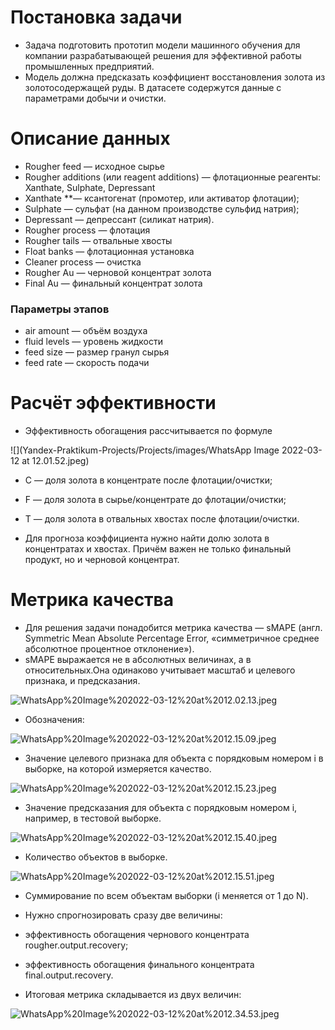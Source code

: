 # Постановка задачи

- Задача подготовить прототип модели машинного обучения для компании разрабатывающей решения для эффективной работы промышленных предприятий.
- Модель должна предсказать коэффициент восстановления золота из золотосодержащей руды. В датасете содержутся данные с параметрами добычи и очистки.


# Описание данных

- Rougher feed — исходное сырье
- Rougher additions (или reagent additions) — флотационные реагенты: Xanthate, Sulphate, Depressant
 - Xanthate **— ксантогенат (промотер, или активатор флотации);
 - Sulphate — сульфат (на данном производстве сульфид натрия);
 - Depressant — депрессант (силикат натрия).
- Rougher process  — флотация
- Rougher tails — отвальные хвосты
- Float banks — флотационная установка
- Cleaner process — очистка
- Rougher Au — черновой концентрат золота
- Final Au — финальный концентрат золота

### Параметры этапов

- air amount — объём воздуха
- fluid levels — уровень жидкости
- feed size — размер гранул сырья
- feed rate — скорость подачи

# Расчёт эффективности

- Эффективность обогащения рассчитывается по формуле

![](Yandex-Praktikum-Projects/Projects/images/WhatsApp Image 2022-03-12 at 12.01.52.jpeg)

   - C — доля золота в концентрате после флотации/очистки;
   - F — доля золота в сырье/концентрате до флотации/очистки;
   - T — доля золота в отвальных хвостах после флотации/очистки.
 
- Для прогноза коэффициента нужно найти долю золота в концентратах и хвостах. Причём важен не только финальный продукт, но и черновой концентрат.

# Метрика качества

- Для решения задачи понадобится метрика качества — sMAPE (англ. Symmetric Mean Absolute Percentage Error, «симметричное среднее абсолютное процентное отклонение»).
- sMAPE выражается не в абсолютных величинах, а в относительных.Она одинаково учитывает масштаб и целевого признака, и предсказания.

![WhatsApp%20Image%202022-03-12%20at%2012.02.13.jpeg](attachment:WhatsApp%20Image%202022-03-12%20at%2012.02.13.jpeg)

- Обозначения:

![WhatsApp%20Image%202022-03-12%20at%2012.15.09.jpeg](attachment:WhatsApp%20Image%202022-03-12%20at%2012.15.09.jpeg)

- Значение целевого признака для объекта с порядковым номером i в выборке, на которой измеряется качество.

![WhatsApp%20Image%202022-03-12%20at%2012.15.23.jpeg](attachment:WhatsApp%20Image%202022-03-12%20at%2012.15.23.jpeg)

- Значение предсказания для объекта с порядковым номером i, например, в тестовой выборке.

![WhatsApp%20Image%202022-03-12%20at%2012.15.40.jpeg](attachment:WhatsApp%20Image%202022-03-12%20at%2012.15.40.jpeg)

- Количество объектов в выборке.

![WhatsApp%20Image%202022-03-12%20at%2012.15.51.jpeg](attachment:WhatsApp%20Image%202022-03-12%20at%2012.15.51.jpeg)

- Суммирование по всем объектам выборки (i меняется от 1 до N).

- Нужно спрогнозировать сразу две величины:
 - эффективность обогащения чернового концентрата rougher.output.recovery;
 - эффективность обогащения финального концентрата final.output.recovery.
- Итоговая метрика складывается из двух величин:

![WhatsApp%20Image%202022-03-12%20at%2012.34.53.jpeg](attachment:WhatsApp%20Image%202022-03-12%20at%2012.34.53.jpeg)
